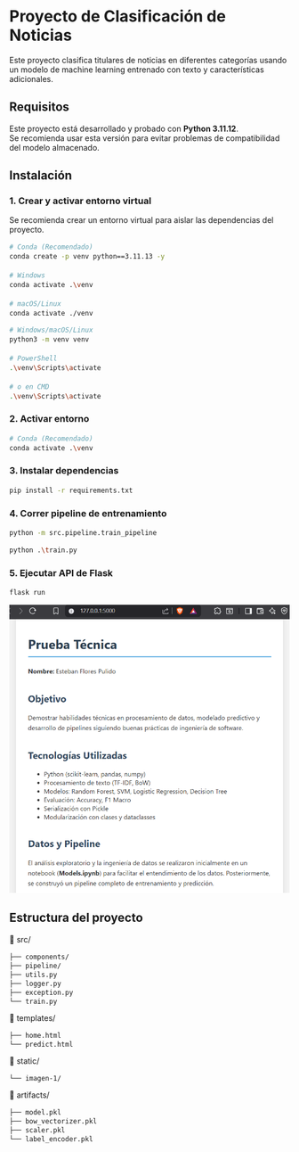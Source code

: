 # Proyecto de Clasificación de Noticias

Este proyecto clasifica titulares de noticias en diferentes categorías usando un modelo de machine learning entrenado con texto y características adicionales.

## Requisitos

Este proyecto está desarrollado y probado con **Python 3.11.12**.  
Se recomienda usar esta versión para evitar problemas de compatibilidad del modelo almacenado.

## Instalación

### 1. Crear y activar entorno virtual

Se recomienda crear un entorno virtual para aislar las dependencias del proyecto.

```bash
# Conda (Recomendado)
conda create -p venv python==3.11.13 -y

# Windows
conda activate .\venv

# macOS/Linux
conda activate ./venv
```

```bash
# Windows/macOS/Linux
python3 -m venv venv

# PowerShell
.\venv\Scripts\activate

# o en CMD
.\venv\Scripts\activate
```

### 2. Activar entorno


```bash
# Conda (Recomendado)
conda activate .\venv
```

### 3. Instalar dependencias

```bash
pip install -r requirements.txt
```

### 4. Correr pipeline de entrenamiento

```bash
python -m src.pipeline.train_pipeline
```

```bash
python .\train.py
```

### 5. Ejecutar API de Flask

```bash
flask run
```

![Ejemplo web](static/imagenes/web.png)

## Estructura del proyecto

📁 src/

    ├── components/
    ├── pipeline/
    ├── utils.py
    ├── logger.py
    ├── exception.py
    └── train.py

📁 templates/

    ├── home.html
    └── predict.html

📁 static/

    └── imagen-1/

📁 artifacts/

    ├── model.pkl
    ├── bow_vectorizer.pkl
    ├── scaler.pkl
    └── label_encoder.pkl